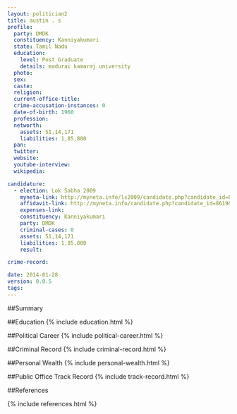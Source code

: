 ```yaml
---
layout: politician2
title: austin . s
profile: 
  party: DMDK
  constituency: Kanniyakumari
  state: Tamil Nadu
  education: 
    level: Post Graduate
    details: madurai kamaraj university
  photo: 
  sex: 
  caste: 
  religion: 
  current-office-title: 
  crime-accusation-instances: 0
  date-of-birth: 1960
  profession: 
  networth: 
    assets: 51,14,171
    liabilities: 1,85,800
  pan: 
  twitter: 
  website: 
  youtube-interview: 
  wikipedia: 

candidature: 
  - election: Lok Sabha 2009
    myneta-link: http://myneta.info/ls2009/candidate.php?candidate_id=8619
    affidavit-link: http://myneta.info/candidate.php?candidate_id=8619&scan=original
    expenses-link: 
    constituency: Kanniyakumari 
    party: DMDK
    criminal-cases: 0
    assets: 51,14,171
    liabilities: 1,85,800
    result:  

crime-record: 

date: 2014-01-28
version: 0.0.5
tags: 
---
```

##Summary


##Education
{% include education.html %}


##Political Career
{% include political-career.html %}


##Criminal Record
{% include criminal-record.html %}


##Personal Wealth
{% include personal-wealth.html %}


##Public Office Track Record
{% include track-record.html %}


##References


{% include references.html %}